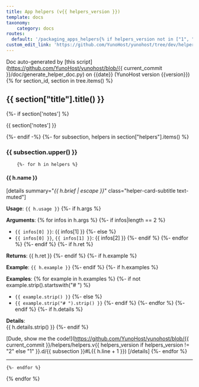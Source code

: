 ```yaml
---
title: App helpers (v{{ helpers_version }})
template: docs
taxonomy:
    category: docs
routes:
  default: '/packaging_apps_helpers{% if helpers_version not in ["1", "2"] %}_v{{ helpers_version }}{% endif %}'
custom_edit_link: 'https://github.com/YunoHost/yunohost/tree/dev/helpers/helpers.v{{ helpers_version }}.d'
---
```


Doc auto-generated by [this script](https://github.com/YunoHost/yunohost/blob/{{ current_commit }}/doc/generate_helper_doc.py) on {{date}} (YunoHost version {{version}})
{% for section_id, section in tree.items() %}
## {{ section["title"].title() }}
{%- if section['notes'] %}

<p>{{ section['notes'] }}</p>
{%- endif -%}
    {%- for subsection, helpers in section["helpers"].items() %}

### {{ subsection.upper() }}
        {%- for h in helpers %}

#### {{ h.name }}

[details summary="<i>{{ h.brief | escape }}</i>" class="helper-card-subtitle text-muted"]

**Usage**: `{{ h.usage }}`
{%- if h.args %}

**Arguments**:
{% for infos in h.args %}
    {%- if infos|length == 2 %}
- `{{ infos[0] }}`: {{ infos[1] }}
    {%- else %}
- `{{ infos[0] }}`, `{{ infos[1] }}`: {{ infos[2] }}
    {%- endif %}
{%- endfor %}
{%- endif %}
{%- if h.ret %}

**Returns**: {{ h.ret }}
{%- endif %}
{%- if h.example %}

**Example**: `{{ h.example }}`
{%- endif %}
{%- if h.examples %}

**Examples**:
{% for example in h.examples %}
    {%- if not example.strip().startswith("# ") %}
- `{{ example.strip() }}`
    {%- else %}
- `{{ example.strip("# ").strip() }}`
    {%- endif %}
{%- endfor %}
{%- endif %}
{%- if h.details %}

**Details**:  
{{ h.details.strip() }}
{%- endif %}

[Dude, show me the code!](https://github.com/YunoHost/yunohost/blob/{{ current_commit }}/helpers/helpers.v{{ helpers_version if helpers_version != "2" else "1" }}.d/{{ subsection }}#L{{ h.line + 1 }})
[/details]
        {%- endfor %}

---
    {%- endfor %}
{% endfor %}
